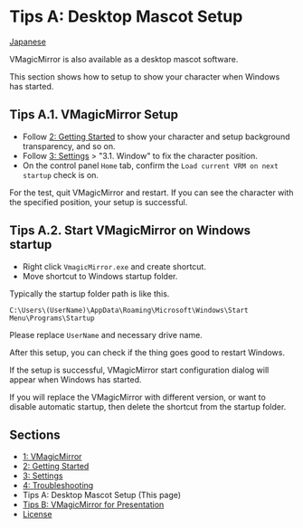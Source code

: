 
# Tips A: Desktop Mascot Setup

[Japanese](./tips_desktop_mascot.html)

VMagicMirror is also available as a desktop mascot software.

This section shows how to setup to show your character when Windows has started.

## Tips A.1. VMagicMirror Setup

* Follow [2: Getting Started](./en_get_started.html) to show your character and setup background transparency, and so on.
* Follow [3: Settings](./en_about_settings.html) > "3.1. Window" to fix the character position.
* On the control panel `Home` tab, confirm the `Load current VRM on next startup` check is on.

For the test, quit VMagicMirror and restart. If you can see the character with the specified position, your setup is successful.


## Tips A.2. Start VMagicMirror on Windows startup

* Right click `VmagicMirror.exe` and create shortcut.
* Move shortcut to Windows startup folder.

Typically the startup folder path is like this.

`C:\Users\(UserName)\AppData\Roaming\Microsoft\Windows\Start Menu\Programs\Startup`

Please replace `UserName` and necessary drive name.

After this setup, you can check if the thing goes good to restart Windows.

If the setup is successful, VMagicMirror start configuration dialog will appear when Windows has started.

If you will replace the VMagicMirror with different version, or want to disable automatic startup, then delete the shortcut from the startup folder.


## Sections

* [1: VMagicMirror](./en_index.html)
* [2: Getting Started](./en_get_started.html)
* [3: Settings](./en_about_settings.html)
* [4: Troubleshooting](./en_troubleshooting.html)
* Tips A: Desktop Mascot Setup (This page)
* [Tips B: VMagicMirror for Presentation](./en_tips_presentation.html)
* [License](./en_about_license.html)
